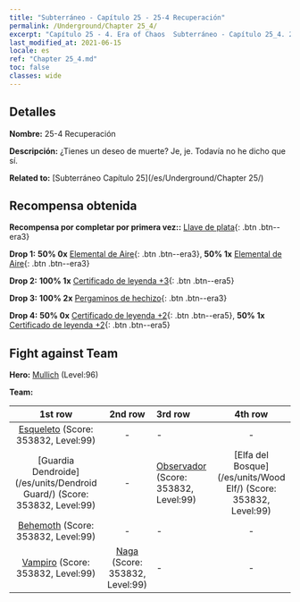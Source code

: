 ```yaml
---
title: "Subterráneo - Capítulo 25 - 25-4 Recuperación"
permalink: /Underground/Chapter 25_4/
excerpt: "Capítulo 25 - 4. Era of Chaos  Subterráneo - Capítulo 25_4. 25-4 Recuperación"
last_modified_at: 2021-06-15
locale: es
ref: "Chapter 25_4.md"
toc: false
classes: wide
---
```


## Detalles

 **Nombre:** 25-4 Recuperación

 **Descripción:** ¿Tienes un deseo de muerte? Je, je. Todavía no he dicho que sí.

 **Related to:** [Subterráneo Capítulo 25](/es/Underground/Chapter 25/)

## Recompensa obtenida

 **Recompensa por completar por primera vez::** [Llave de plata](/ItemsES/con_693/){: .btn .btn--era3}

 **Drop 1:** **50% 0x** [Elemental de Aire](/ItemsES/her_448/){: .btn .btn--era3}, **50% 1x** [Elemental de Aire](/ItemsES/her_448/){: .btn .btn--era3}

 **Drop 2:** **100% 1x** [Certificado de leyenda +3](/ItemsES/mat_88/){: .btn .btn--era5}

 **Drop 3:** **100% 2x** [Pergaminos de hechizo](/ItemsES/con_694/){: .btn .btn--era3}

 **Drop 4:** **50% 0x** [Certificado de leyenda +2](/ItemsES/mat_81/){: .btn .btn--era5}, **50% 1x** [Certificado de leyenda +2](/ItemsES/mat_81/){: .btn .btn--era5}


## Fight against Team
 **Hero:** [Mullich](/es/heroes/Mullich/) (Level:96)

 **Team:**


  | 1st row | 2nd row | 3rd row | 4th row |
  |:----:|:----:|:----|:----:|
  | [Esqueleto](/es/units/Skeleton/) (Score: 353832, Level:99)  | - | - | - |
  | [Guardia Dendroide](/es/units/Dendroid Guard/) (Score: 353832, Level:99)  | - | [Observador](/es/units/Beholder/) (Score: 353832, Level:99)  | [Elfa del Bosque](/es/units/Wood Elf/) (Score: 353832, Level:99)  |
  | [Behemoth](/es/units/Behemoth/) (Score: 353832, Level:99)  | - | - | - |
  | [Vampiro](/es/units/Vampire/) (Score: 353832, Level:99)  | [Naga](/es/units/Naga/) (Score: 353832, Level:99)  | - | - |


